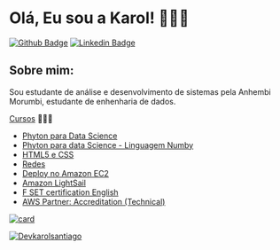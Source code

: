# Olá, Eu sou a Karol! 👩🏻‍💻

[![Github Badge](https://img.shields.io/badge/-Github-000?style=flat-square&logo=Github&logoColor=white&link=https://github.com/Devkarolsantiago)](https://github.com/Devkarolsantiago)
[![Linkedin Badge](https://img.shields.io/badge/-LinkedIn-blue?style=flat-square&logo=Linkedin&logoColor=white&link=https://www.linkedin.com/in/karolina-santiago-lopes)](http://www.linkedin.com/in/karolina-santiago-lopes)



## Sobre mim:
 Sou estudante de análise e desenvolvimento de sistemas pela Anhembi Morumbi, estudante de enhenharia de dados. 

 [Cursos](https://www.treinaweb.com.br/cursos-online?q=fagner+pinheiro) 👨🏼‍🏫 
- [Phyton para Data Science](https://cursos.alura.com.br/certificate/5bb97edc-923d-4add-90bb-f8a37f6fc4ac)
- [Phyton para data Science - Linguagem Numby](https://cursos.alura.com.br/certificate/adsantiagokarol/python-tipos-listas-numpy)
- [HTML5 e CSS](https://cursos.alura.com.br/certificate/d854870b-628a-4180-a32f-f75c20b23ae0)
- [Redes](https://cursos.alura.com.br/certificate/770ae4b2-5d7d-4ba6-a383-6ce55d62ca59)
- [Deploy no Amazon EC2](https://cursos.alura.com.br/certificate/03217a20-4f49-480f-93ce-06411b5f7285)
- [Amazon LightSail](https://cursos.alura.com.br/certificate/af8e8266-8ed3-422e-9c4d-2cd64a2d6aad)
- [F SET certification English](https://www.efset.org/cert/zkSj7j)
- [AWS Partner: Accreditation (Technical)](https://www.credly.com/badges/bdd84caa-95ab-4922-8f4a-74a106aef371?source=linked_in_profile)

[![card](https://github-readme-stats.vercel.app/api?username=Devkarolsantiago&theme=highcontrast&show_icons=true)](https://github.com/Devkarolsantiago/)

[![Devkarolsantiago](https://github-readme-stats.vercel.app/api/top-langs/?username=Devkarolsantiago&hide=html&layout=compact&theme=highcontrast)](https://github.com/Devkarolsantiago/) 
